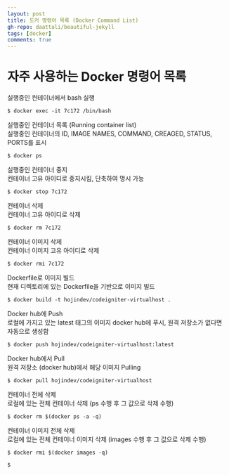 ```yaml
---  
layout: post
title: 도커 명령어 목록 (Docker Command List)
gh-repo: daattali/beautiful-jekyll
tags: [docker]
comments: true
---  
```


# 자주 사용하는 Docker 명령어 목록 

실행중인 컨테이너에서 bash 실행
```shell
$ docker exec -it 7c172 /bin/bash
```
  
실행중인 컨테이너 목록 (Running container list)  
실행중인 컨테이너의 ID, IMAGE NAMES, COMMAND, CREAGED, STATUS, PORTS를 표시
```shell
$ docker ps
```
  
실행중인 컨테이너 중지  
컨테이너 고유 아이디로 중지시킴, 단축하여 명시 가능
```shell
$ docker stop 7c172
```
  
컨테이너 삭제  
컨테이너 고유 아이디로 삭제
```shell
$ docker rm 7c172
```
  
컨테이너 이미지 삭제  
컨테이너 이미지 고유 아이디로 삭제
```shell
$ docker rmi 7c172
```
  
Dockerfile로 이미지 빌드  
현재 디렉토리에 있는 Dockerfile을 기반으로 이미지 빌드
```shell
$ docker build -t hojindev/codeigniter-virtualhost .
```
  
Docker hub에 Push  
로컬에 가지고 있는 latest 태그의 이미지 docker hub에 푸시, 원격 저장소가 없다면 자동으로 생성함
```shell
$ docker push hojindev/codeigniter-virtualhost:latest
```
  
Docker hub에서 Pull  
원격 저장소 (docker hub)에서 해당 이미지 Pulling
```shell
$ docker pull hojindev/codeigniter-virtualhost
```
  
컨테이너 전체 삭제  
로컬에 있는 전체 컨테이너 삭제 (ps 수행 후 그 값으로 삭제 수행)
```shell
$ docker rm $(docker ps -a -q)
```
  
컨테이너 이미지 전체 삭제  
로컬에 있는 전체 컨테이너 이미지 삭제 (images 수행 후 그 값으로 삭제 수행)  
```shell
$ docker rmi $(docker images -q)
```

```shell
$ 
```
